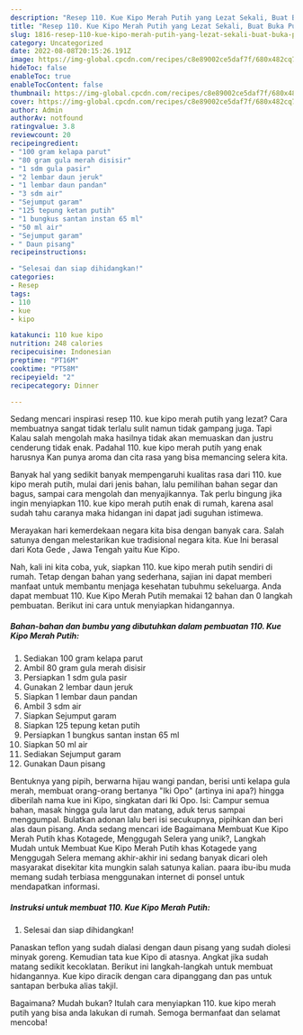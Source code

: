 ```yaml
---
description: "Resep 110. Kue Kipo Merah Putih yang Lezat Sekali, Buat Buka Puasa Bikin Ngiler"
title: "Resep 110. Kue Kipo Merah Putih yang Lezat Sekali, Buat Buka Puasa Bikin Ngiler"
slug: 1816-resep-110-kue-kipo-merah-putih-yang-lezat-sekali-buat-buka-puasa-bikin-ngiler
category: Uncategorized
date: 2022-08-08T20:15:26.191Z
image: https://img-global.cpcdn.com/recipes/c8e89002ce5daf7f/680x482cq70/110-kue-kipo-merah-putih-foto-resep-utama.jpg
hideToc: false
enableToc: true
enableTocContent: false
thumbnail: https://img-global.cpcdn.com/recipes/c8e89002ce5daf7f/680x482cq70/110-kue-kipo-merah-putih-foto-resep-utama.jpg
cover: https://img-global.cpcdn.com/recipes/c8e89002ce5daf7f/680x482cq70/110-kue-kipo-merah-putih-foto-resep-utama.jpg
author: Admin
authorAv: notfound
ratingvalue: 3.8
reviewcount: 20
recipeingredient:
- "100 gram kelapa parut"
- "80 gram gula merah disisir"
- "1 sdm gula pasir"
- "2 lembar daun jeruk"
- "1 lembar daun pandan"
- "3 sdm air"
- "Sejumput garam"
- "125 tepung ketan putih"
- "1 bungkus santan instan 65 ml"
- "50 ml air"
- "Sejumput garam"
- " Daun pisang"
recipeinstructions:

- "Selesai dan siap dihidangkan!"
categories:
- Resep
tags:
- 110
- kue
- kipo

katakunci: 110 kue kipo 
nutrition: 248 calories
recipecuisine: Indonesian
preptime: "PT16M"
cooktime: "PT58M"
recipeyield: "2"
recipecategory: Dinner

---
```



Sedang mencari inspirasi resep 110. kue kipo merah putih yang lezat? Cara membuatnya sangat tidak terlalu sulit namun tidak gampang juga. Tapi Kalau salah mengolah maka hasilnya tidak akan memuaskan dan justru cenderung tidak enak. Padahal 110. kue kipo merah putih yang enak harusnya Kan punya aroma dan cita rasa yang bisa memancing selera kita.


Banyak hal yang sedikit banyak mempengaruhi kualitas rasa dari 110. kue kipo merah putih, mulai dari jenis bahan, lalu pemilihan bahan segar dan bagus, sampai cara mengolah dan menyajikannya. Tak perlu bingung jika ingin menyiapkan 110. kue kipo merah putih enak di rumah, karena asal sudah tahu caranya maka hidangan ini dapat jadi suguhan istimewa.

Merayakan hari kemerdekaan negara kita bisa dengan banyak cara. Salah satunya dengan melestarikan kue tradisional negara kita. Kue Ini berasal dari Kota Gede , Jawa Tengah yaitu Kue Kipo.


Nah, kali ini kita coba, yuk, siapkan 110. kue kipo merah putih sendiri di rumah. Tetap dengan bahan yang sederhana, sajian ini dapat memberi manfaat untuk membantu menjaga kesehatan tubuhmu sekeluarga. Anda dapat membuat 110. Kue Kipo Merah Putih memakai 12 bahan dan 0 langkah pembuatan. Berikut ini cara untuk menyiapkan hidangannya.

<!--inarticleads1-->

##### Bahan-bahan dan bumbu yang dibutuhkan dalam pembuatan 110. Kue Kipo Merah Putih:

1. Sediakan 100 gram kelapa parut
1. Ambil 80 gram gula merah disisir
1. Persiapkan 1 sdm gula pasir
1. Gunakan 2 lembar daun jeruk
1. Siapkan 1 lembar daun pandan
1. Ambil 3 sdm air
1. Siapkan Sejumput garam
1. Siapkan 125 tepung ketan putih
1. Persiapkan 1 bungkus santan instan 65 ml
1. Siapkan 50 ml air
1. Sediakan Sejumput garam
1. Gunakan  Daun pisang


Bentuknya yang pipih, berwarna hijau wangi pandan, berisi unti kelapa gula merah, membuat orang-orang bertanya &#34;Iki Opo&#34; (artinya ini apa?) hingga diberilah nama kue ini Kipo, singkatan dari Iki Opo. Isi: Campur semua bahan, masak hingga gula larut dan matang, aduk terus sampai menggumpal. Bulatkan adonan lalu beri isi secukupnya, pipihkan dan beri alas daun pisang. Anda sedang mencari ide Bagaimana Membuat Kue Kipo Merah Putih khas Kotagede, Menggugah Selera yang unik?, Langkah Mudah untuk Membuat Kue Kipo Merah Putih khas Kotagede yang Menggugah Selera memang akhir-akhir ini sedang banyak dicari oleh masyarakat disekitar kita mungkin salah satunya kalian. paara ibu-ibu muda memang sudah terbiasa menggunakan internet di ponsel untuk mendapatkan informasi. 

<!--inarticleads2-->

##### Instruksi untuk membuat 110. Kue Kipo Merah Putih:


1. Selesai dan siap dihidangkan!

Panaskan teflon yang sudah dialasi dengan daun pisang yang sudah diolesi minyak goreng. Kemudian tata kue Kipo di atasnya. Angkat jika sudah matang sedikit kecoklatan. Berikut ini langkah-langkah untuk membuat hidangannya. Kue kipo diracik dengan cara dipanggang dan pas untuk santapan berbuka alias takjil. 

Bagaimana? Mudah bukan? Itulah cara menyiapkan 110. kue kipo merah putih yang bisa anda lakukan di rumah. Semoga bermanfaat dan selamat mencoba!

